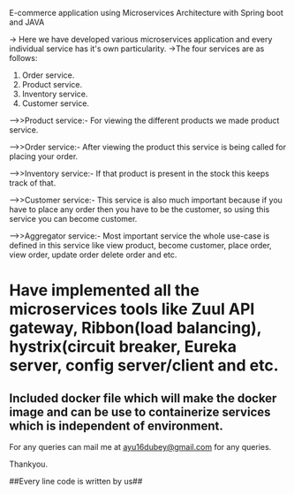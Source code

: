 E-commerce application using Microservices Architecture with Spring boot and JAVA

-> Here we have developed various microservices application and every individual service has it's own particularity.
->The four services are as follows:
   1. Order service.
   2. Product service.
   3. Inventory service.
   4. Customer service.

-->>Product service:- For viewing the different products we made product service.

-->>Order service:- After viewing the product this service is being called for placing your order.

-->>Inventory service:- If that product is present in the stock this keeps track of that.

-->>Customer service:- This service is also much important because if you have to place any order then you have to be the customer, so using this service you can become customer.

-->>Aggregator service:- Most important service the whole use-case is defined in this service like view product, become customer, place order, view order, update order delete order and etc.


# Have implemented all the microservices tools like Zuul API gateway, Ribbon(load balancing), hystrix(circuit breaker, Eureka server, config server/client and etc.

## Included docker file which will make the docker image and can be use to containerize services which is independent of environment.

For any queries can mail me at ayu16dubey@gmail.com for any queries.

Thankyou.

##Every line code is written by us##


